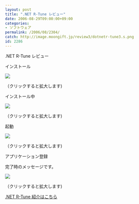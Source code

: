 ```yaml
---
layout: post
title: ".NET R-Tune レビュー"
date: 2006-08-29T09:00:00+09:00
categories:
- ソフトウェア
permalink: /2006/08/2304/
catch: http://image.moongift.jp/review3/dotnetr-tune3.s.png
id: 2286
---
```

.NET R-Tune レビュー  
<!--more-->

インストール

  

[![](http://image.moongift.jp/review3/dotnetr-tune1.s.png)](http://image.moongift.jp/review3/dotnetr-tune1.png)  
  
（クリックすると拡大します)

  

インストール中

  

[![](http://image.moongift.jp/review3/dotnetr-tune2.s.png)](http://image.moongift.jp/review3/dotnetr-tune2.png)  
  
（クリックすると拡大します)

  

起動

  

[![](http://image.moongift.jp/review3/dotnetr-tune3.s.png)](http://image.moongift.jp/review3/dotnetr-tune3.png)  
  
（クリックすると拡大します)

  

アプリケーション登録

  

完了時のメッセージです。

  

[![](http://image.moongift.jp/review3/dotnetr-tune4.s.png)](http://image.moongift.jp/review3/dotnetr-tune4.png)  
  
（クリックすると拡大します)

  

[.NET R-Tune 紹介はこちら](http://fw.moongift.jp/intro/i-2297.html)

